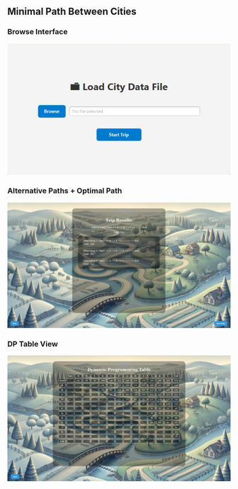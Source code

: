 ## Minimal Path Between Cities

### Browse Interface
![City Map](images/1.png)

### Alternative Paths + Optimal Path
![Alternative Paths + Optimal path](images/2.png)

### DP Table View
![DP Table](images/3.png)
